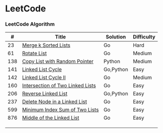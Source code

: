 LeetCode
========

### LeetCode Algorithm



| #    | Title                | Solution | Difficulty |
| ---- | -------------------- | -------- | ---------- |
| 23   | [Merge k Sorted Lists](https://leetcode.com/problems/merge-k-sorted-lists) | Go       | Hard       |
| 61 | [Rotate List](https://leetcode.com/problems/rotate-list) | Go | Medium |
| 138 | [Copy List with Random Pointer](https://leetcode.com/problems/copy-list-with-random-pointer) | Python | Medium |
| 141 | [Linked List Cycle](https://leetcode.com/problems/linked-list-cycle) | Go,Python | Easy |
| 142 | [Linked List Cycle II](https://leetcode.com/problems/linked-list-cycle-ii) | Go | Medium |
| 160 | [Intersection of Two Linked Lists](https://leetcode.com/problems/intersection-of-two-linked-lists) | Go | Easy |
| 206 | [Reverse Linked List](https://leetcode.com/problems/reverse-linked-list) | Go,Python | Easy |
| 237 | [Delete Node in a Linked List](https://leetcode.com/problems/delete-node-in-a-linked-list) | Go | Easy |
| 599 | [Minimum Index Sum of Two Lists](https://leetcode.com/problems/minimum-index-sum-of-two-lists/) | Go | Easy |
| 876 | [Middle of the Linked List](https://leetcode.com/problems/middle-of-the-linked-list) | Go | Easy |
| | | | |
| | | | |
| | | | |
